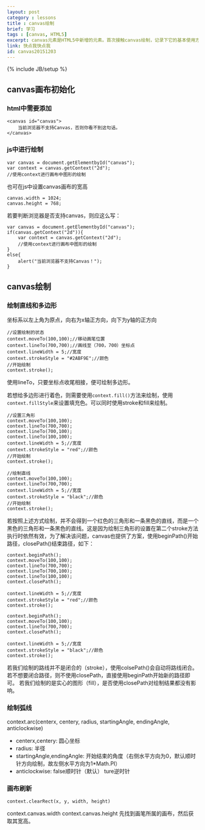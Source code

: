 ```yaml
---
layout: post
category : lessons
title : canvas绘制
brief: 学习
tags : [canvas, HTML5]
excerpt: canvas元素是HTML5中新增的元素。首次接触canvas绘制，记录下它的基本使用方法，为之后制作一些小动画打下基础。canvas使用js在网页上绘制图像，元素本身没有绘图能力，拥有多种绘制路径、多边形、弧形、圆形等的方法。
link: 快点我快点我
id: canvas20151203
---
```

{% include JB/setup %}

## canvas画布初始化

### html中需要添加

	<canvas id="canvas">
		当前浏览器不支持Canvas，否则你看不到这句话。
	</canvas>

### js中进行绘制

	var canvas = document.getElementbyId("canvas");
	var context = canvas.getContext("2d");
	//使用context进行画布中图形的绘制

也可在js中设置canvas画布的宽高

	canvas.width = 1024;
	canvas.height = 768;

若要判断浏览器是否支持canvas，则应这么写：

	var canvas = document.getElementbyId("canvas");
	if(canvas.getContext("2d")){
		var context = canvas.getContext("2d");
		//使用context进行画布中图形的绘制
	}
	else{
		alert("当前浏览器不支持Canvas！");
	}

## canvas绘制
### 绘制直线和多边形
坐标系以左上角为原点，向右为x轴正方向，向下为y轴的正方向

	//设置绘制的状态
	context.moveTo(100,100);//移动画笔位置
	context.lineTo(700,700);//画线至（700，700）坐标点
	context.lineWidth = 5;//宽度
	context.strokeStyle = "#2ABF9E";//颜色
	//开始绘制
	context.stroke();

使用lineTo，只要坐标点收尾相接，便可绘制多边形。

若想给多边形进行着色，则需要使用`context.fill()`方法来绘制，使用`context.fillStyle`来设置填充色。可以同时使用stroke和fill来绘制。

	//设置三角形
	context.moveTo(100,100);
	context.lineTo(700,700);
	context.lineTo(700,100);
	context.lineTo(100,100);
	context.lineWidth = 5;//宽度
	context.strokeStyle = "red";//颜色
	//开始绘制
	context.stroke();

	//绘制直线
	context.moveTo(100,100);
	context.lineTo(700,700);
	context.lineWidth = 5;//宽度
	context.strokeStyle = "black";//颜色
	//开始绘制
	context.stroke();

若按照上述方式绘制，并不会得到一个红色的三角形和一条黑色的直线，而是一个黑色的三角形和一条黑色的直线。这是因为绘制三角形的设置在第二个stroke方法执行时依然有效，为了解决该问题，canvas也提供了方案，使用beginPath()开始路径，closePath()结束路径，如下：
	
	context.beginPath();
	context.moveTo(100,100);
	context.lineTo(700,700);
	context.lineTo(700,100);
	context.lineTo(100,100);
	context.closePath();

	context.lineWidth = 5;//宽度
	context.strokeStyle = "red";//颜色
	context.stroke();

	context.beginPath();
	context.moveTo(100,100);
	context.lineTo(700,700);
	context.closePath();

	context.lineWidth = 5;//宽度
	context.strokeStyle = "black";//颜色
	context.stroke();

若我们绘制的路线并不是闭合的（stroke），使用colsePath()会自动将路线闭合。若不想要闭合路径，则不使用closePath，直接使用beginPath开始新的路径即可。
若我们绘制的是实心的图形（fill），是否使用closePath对绘制结果都没有影响。

### 绘制弧线
context.arc(centerx, centery, radius, startingAngle, endingAngle, anticlockwise)

* centerx,centery: 圆心坐标
* radius: 半径
* startingAngle,endingAngle: 开始结束的角度（右侧水平方向为0，默认顺时针方向绘制，故左侧水平方向为1*Math.PI）
* anticlockwise: false顺时针（默认）  ture逆时针

### 画布刷新
	context.clearRect(x, y, width, height)

context.canvas.width   context.canvas.height
先找到画笔所属的画布，然后获取其宽高。



